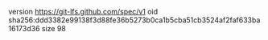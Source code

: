 version https://git-lfs.github.com/spec/v1
oid sha256:ddd3382e99138f3d88fe36b5273b0ca1b5cba51cb3524af2faf633ba16173d36
size 98
